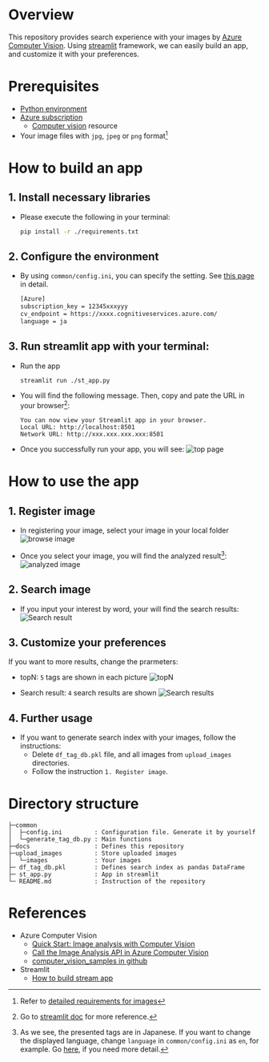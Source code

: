 # Overview
This repository provides search experience with your images by [Azure Computer Vision](https://azure.microsoft.com/en-us/services/cognitive-services/computer-vision/). Using [streamlit](https://streamlit.io/) framework, we can easily build an app, and customize it with your preferences.

# Prerequisites

- [Python environment](https://www.python.org/)
- [Azure subscription](https://docs.microsoft.com/en-us/azure/cloud-adoption-framework/ready/considerations/fundamental-concepts#azure-terminology)
    - [Computer vision](https://docs.microsoft.com/en-us/azure/cognitive-services/cognitive-services-apis-create-account?tabs=vision%2Cwindows#create-a-new-azure-cognitive-services-resource) resource
- Your image files with `jpg`, `jpeg` or `png` format[^1]

# How to build an app

## 1. Install necessary libraries

- Please execute the following in your terminal:
    ```sh
    pip install -r ./requirements.txt
    ```

## 2. Configure the environment

- By using `common/config.ini`, you can specify the setting. See [this page](/common/README.md) in detail.
    ```sh
    [Azure]
    subscription_key = 12345xxxyyy
    cv_endpoint = https://xxxx.cognitiveservices.azure.com/
    language = ja
    ```

## 3. Run streamlit app with your terminal:

- Run the app
    ```sh
    streamlit run ./st_app.py
    ```

- You will find the following message. Then, copy and pate the URL in your browser[^2]:

    ```
    You can now view your Streamlit app in your browser.
    Local URL: http://localhost:8501
    Network URL: http://xxx.xxx.xxx.xxx:8501
    ```

- Once you successfully run your app, you will see:
    ![top page](/docs/images/top_page.png)

# How to use the app

## 1. Register image

- In registering your image, select your image in your local folder
    ![browse image](/docs/images/browse_image.png)

- Once you select your image, you will find the analyzed result[^3]:
    ![analyzed image](/docs/images/analized_results.png)

## 2. Search image

- If you input your interest by word, your will find the search results:
    ![Search result](/docs/images/search_results.png)

## 3. Customize your preferences
If you want to more results, change the prarmeters:

- topN: `5` tags are shown in each picture
    ![topN](/docs/images/topN.png)

- Search result: `4` search results are shown
    ![Search results](/docs/images/search_results_number.png)

## 4. Further usage

- If you want to generate search index with your images, follow the instructions:
    - Delete `df_tag_db.pkl` file, and all images from `upload_images` directories.
    - Follow the instruction `1. Register image`.


# Directory structure

```
├─common
│  ├─config.ini         : Configuration file. Generate it by yourself
│  └─generate_tag_db.py : Main functions
├─docs                  : Defines this repository
├─upload_images         : Store uploaded images
│  └─images             : Your images
├─ df_tag_db.pkl        : Defines search index as pandas DataFrame
├─ st_app.py            : App in streamlit
└─ README.md            : Instruction of the repository
```

# References
- Azure Computer Vision
    - [Quick Start: Image analysis with Computer Vision](https://docs.microsoft.com/ja-jp/azure/cognitive-services/computer-vision/quickstarts-sdk/image-analysis-client-library?tabs=visual-studio&pivots=programming-language-python)
    - [Call the Image Analysis API in Azure Computer Vision](https://docs.microsoft.com/en-us/azure/cognitive-services/computer-vision/how-to/call-analyze-image?tabs=python)
    - [computer_vision_samples in github](https://github.com/Azure-Samples/cognitive-services-python-sdk-samples/blob/master/samples/vision/computer_vision_samples.py)
- Streamlit
    - [How to build stream app](https://docs.streamlit.io/library/api-reference)


[^1]: Refer to [detailed requirements for images](https://docs.microsoft.com/ja-jp/azure/cognitive-services/computer-vision/quickstarts-sdk/image-analysis-client-library?tabs=visual-studio&pivots=programming-language-python)

[^2]: Go to [streamlit doc](https://docs.streamlit.io/library/get-started) for more reference. 

[^3]: As we see, the presented tags are in Japanese. If you want to change the displayed language, change `language` in `common/config.ini` as `en`, for example. Go [here](/common/REAME.md), if you need more detail.

